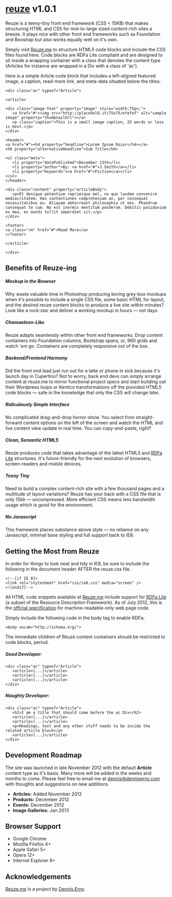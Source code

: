 <h1><a href="http://reuze.me">reuze</a> v1.0.1</h1>

<p>Reuze is a teeny-tiny front end framework (CSS &lt; 15KB) that makes structuring HTML and CSS for mid-to-large sized content-rich sites a breeze. It plays nice with other front end frameworks such as Foundation and Boostrap but also works equally well on it's own.</p>

<p>Simply visit <a href="http://reuze.me">Reuze.me</a> to structure HTML5 code blocks and include the CSS files found here. Code blocks are RDFa Lite compliant and are designed to sit inside a wrapping container with a class that denotes the content type (Articles for instance are wrapped in a Div with a class of 'ac').</p>

<p>Here is a simple Article code block that includes a left-aligned featured image, a caption, read-more link, and meta-data situated below the titles:</p>

<pre><code>&lt;div class="ac" typeof="Article"&gt;

&lt;article&gt;

&lt;div class="image-feat" property="image" style="width:75px;"&gt; 
   &lt;a href="#"&gt;&lt;img src="http://placehold.it/75x75/efefef" alt="sample image" property="thumbnailUrl"&gt;&lt;/a&gt; 
   &lt;p class="caption"&gt;This is a small image caption, 25 words or less is best.&lt;/p&gt;
&lt;/div&gt;

&lt;header&gt; 
&lt;a href="#"&gt;&lt;h4 property="headline"&gt;Lorem Ipsum Doior&lt;/h4&gt;&lt;/a&gt; 
&lt;h6 property="alternativeHeadline"&gt;Sub Title&lt;/h6&gt;

&lt;ul class="meta"&gt;
   &lt;li property="datePublished"&gt;December 13th&lt;/li&gt;
   &lt;li property="author"&gt;By: &lt;a href="#"&gt;J.Smith&lt;/a&gt;&lt;/li&gt;
   &lt;li property="keywords"&gt;&lt;a href="#"&gt;Fiction&lt;/a&gt;&lt;/li&gt;
&lt;/ul&gt;
&lt;/header&gt;

&lt;div class="content" property="articleBody"&gt; 
   &lt;p&gt;Et denique petentium reprimique mel, no quo laudem convenire mediocritatem. Has contentiones comprehensam an, per consequat necessitatibus eu. Aliquam abhorreant philosophia ut eos. Phaedrum consequat te cum. No est inermis mentitum ponderum. Debitis posidonium ex mea, ex mundi tollit imperdiet sit.&lt;/p&gt; 
&lt;/div&gt;

&lt;footer&gt;
&lt;a class="rm" href="#"&gt;Read More&lt;/a&gt;
&lt;/footer&gt;

&lt;/article&gt;

&lt;/div&gt;</pre></code>

<h2>Benefits of Reuze-ing</h2>

<h5>Mockup in the Browser</h5><p>Why waste valuable time in Photoshop producing boring grey-box mockups when it's possible to include a single CSS file, some basic HTML for layout, and the desired reuze content blocks to produce a live site within minutes? Look like a rock-star and deliver a working mockup in hours &mdash; not days.</p>

<h5>Chamaeleon-Like</h5><p>Reuze adapts seamlessly within other front end frameworks. Drop content containers into Foundation columns, Bootstrap spans, or, 960 grids and watch 'em go. Containers are completely responsive out of the box.</p>

<h5>Backend/Frontend Harmony</h5><p>Did the front end lead just run out for a latte or phone in sick because it's launch day in Cupertino? Not to worry, back end devs can simply arrange content at reuze.me to mirror functional project specs and start building out their Wordpress loops or Kentico transformations off the provided HTML5 code blocks &mdash; safe in the knowledge that only the CSS will change later.</p>

<h5>Ridiculously Simple Interface</h5><p>No complicated drag-and-drop horror-show. You select from straight-forward content options on the left of the screen and watch the HTML and live content view update in real time. You can copy-and-paste, right?</p>

<h5>Clean, Semantic HTML5</h5><p>Reuze produces code that takes advantage of the latest HTML5 and <a href="http://schema.org/docs/datamodel.html">RDFa Lite</a> structures. It's future-friendly for the next evolution of browsers, screen-readers and mobile devices.</p>

<h5>Teeny Tiny</h5><p>Need to build a complex content-rich site with a few thousand pages and a multitude of layout variations? Reuze has your back with a CSS file that is only 15kb &mdash; uncompressed. More efficient CSS means less bandwidth usage which is good for the environment.</p>

<h5>No Javascript</h5><p>This framework places substance above style &mdash; no reliance on any Javascript, minimal base styling and full support back to IE8.</p>

<h2>Getting the Most from Reuze</h2>
<p>In order for things to look neat and tidy in IE8, be sure to include the following in the document header AFTER the reuze.css file.</p>

<pre><code>&lt;!--[if IE 8]&gt;
&lt;link rel="stylesheet" href="css/ie8.css" media="screen" /&gt;
&lt;![endif]--&gt;</code></pre>

<p>All HTML code snippets available at <a href="http://reuze.me">Reuze.me</a> include support for <a href="http://schema.org/docs/datamodel.html">RDFa Lite</a> (a subset of the Resource Description Framework). As of July 2012, this is the <a href="http://www.w3.org/TR/rdfa-lite/">official specification</a> for machine-readable-only web page code.</p>

<p>Simply include the following code in the body tag to enable RDFa:</p>
<pre><code>&lt;body vocab="http://schema.org/"&gt;</code></pre>

<p>The immediate children of Reuze content containers should be restricted to code blocks, period.</p>

<h5>Good Developer:</h5>
<pre><code>&lt;div class="ac" typeof="Article"&gt;
   &lt;article&gt;[...]&lt;/article&gt;
   &lt;article&gt;[...]&lt;/article&gt;
   &lt;article&gt;[...]&lt;/article&gt;
&lt;/div&gt;</pre></code>

<h5>Naughty Developer:</h5>
<pre><code>&lt;div class="ac" typeof="Article"&gt;
   &lt;h2&gt;I am a title that should come before the ac Div&lt;/h2&gt;
   &lt;article&gt;[...]&lt;/article&gt;
   &lt;article&gt;[...]&lt;/article&gt;
   &lt;p&gt;Headings, text and any other stuff needs to be inside the related article block&lt;/p&gt;
   &lt;article&gt;[...]&lt;/article&gt;
&lt;/div&gt;</pre></code>

<h2>Development Roadmap</h2>
<p>The site was launched in late November 2012 with the default <strong>Article</strong> content type as it's basis. Many more will be added in the weeks and months to come. Please feel free to email me at <a href="mailto:dennis@denniserny.com">dennis@denniserny.com</a> with thoughts and suggestions on new additions.<p>
<ul>
<li><strong>Articles:</strong> Added November 2012</li>
<li><strong>Products:</strong> December 2012</li>
<li><strong>Events:</strong> December 2012</li>
<li><strong>Image Galleries:</strong> Jan 2013</li>
</ul>

<h2>Browser Support</h2>
<ul>
<li>Google Chrome</li>
<li>Mozilla Firefox 4+</li>
<li>Apple Safari 5+</li>
<li>Opera 12+</li>
<li>Internet Explorer 8+</li>
</ul>

<h2>Acknowledgements</h2>
<p><a href="http://www.reuze.me">Reuze.me</a> is a project by <a href="http://twitter.com/denniserny">Dennis Erny</a>.</p>
